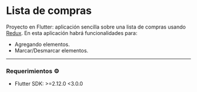 # Lista de compras

Proyecto en Flutter: aplicación sencilla sobre una lista de compras usando [Redux](https://pub.dev/packages/flutter_redux).
En esta aplicación habrá funcionalidades para:
 - Agregando elementos.
 - Marcar/Desmarcar elementos.
___
### Requerimientos ⚙️
 - Flutter SDK: >=2.12.0 <3.0.0